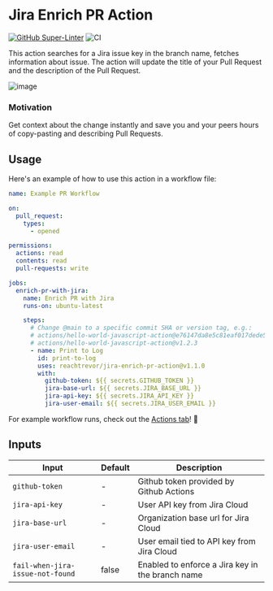 # Jira Enrich PR Action

[![GitHub Super-Linter](https://github.com/actions/hello-world-javascript-action/actions/workflows/linter.yml/badge.svg)](https://github.com/super-linter/super-linter)
![CI](https://github.com/actions/hello-world-javascript-action/actions/workflows/ci.yml/badge.svg)

This action searches for a Jira issue key in the branch name, fetches information about issue. The action will update the title of your Pull Request and the description of the Pull Request.

![image](https://github.com/user-attachments/assets/38493ab3-1afb-4c9f-85cb-9b116e13f9cb)

### Motivation

Get context about the change instantly and save you and your peers hours of copy-pasting and describing Pull Requests. 

## Usage

Here's an example of how to use this action in a workflow file:

```yaml
name: Example PR Workflow

on:
  pull_request:
    types:
      - opened

permissions:
  actions: read
  contents: read
  pull-requests: write

jobs:
  enrich-pr-with-jira:
    name: Enrich PR with Jira
    runs-on: ubuntu-latest

    steps:
      # Change @main to a specific commit SHA or version tag, e.g.:
      # actions/hello-world-javascript-action@e76147da8e5c81eaf017dede5645551d4b94427b
      # actions/hello-world-javascript-action@v1.2.3
      - name: Print to Log
        id: print-to-log
        uses: reachtrevor/jira-enrich-pr-action@v1.1.0
        with:
          github-token: ${{ secrets.GITHUB_TOKEN }}
          jira-base-url: ${{ secrets.JIRA_BASE_URL }}
          jira-api-key: ${{ secrets.JIRA_API_KEY }}
          jira-user-email: ${{ secrets.JIRA_USER_EMAIL }}
```

For example workflow runs, check out the
[Actions tab](https://github.com/actions/hello-world-javascript-action/actions)!
🚀

## Inputs

| Input        | Default | Description                     |
| ----------------- | ------- | --------------------------------------- |
| `github-token`    | -    | Github token provided by Github Actions |
| `jira-api-key`    | -    | User API key from Jira Cloud |
| `jira-base-url`   | -    | Organization base url for Jira Cloud |
| `jira-user-email` | -    | User email tied to API key from Jira Cloud |
| `fail-when-jira-issue-not-found` | false | Enabled to enforce a Jira key in the branch name |
